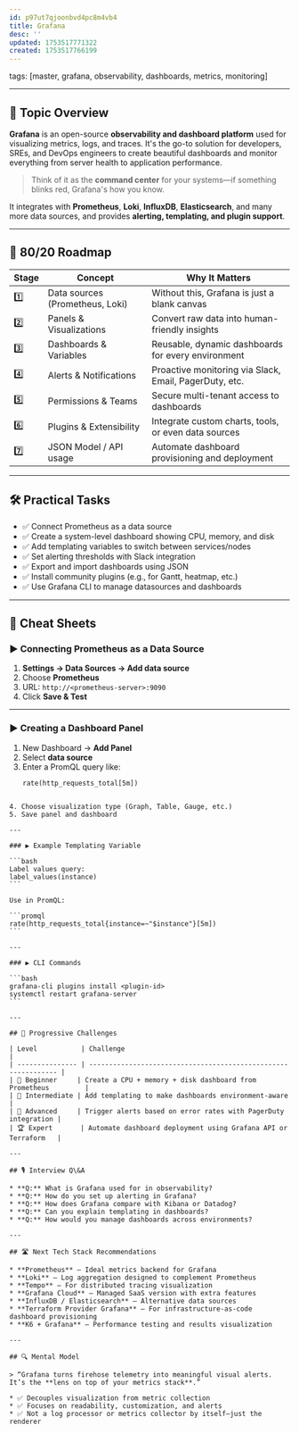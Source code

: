 ```yaml
---
id: p97ut7qjoonbvd4pc8m4vb4
title: Grafana
desc: ''
updated: 1753517771322
created: 1753517766199
---
```

tags: [master, grafana, observability, dashboards, metrics, monitoring]

---

## 📌 Topic Overview

**Grafana** is an open-source **observability and dashboard platform** used for visualizing metrics, logs, and traces. It's the go-to solution for developers, SREs, and DevOps engineers to create beautiful dashboards and monitor everything from server health to application performance.

> Think of it as the **command center** for your systems—if something blinks red, Grafana's how you know.

It integrates with **Prometheus**, **Loki**, **InfluxDB**, **Elasticsearch**, and many more data sources, and provides **alerting, templating, and plugin support**.

---

## 🚀 80/20 Roadmap

| Stage | Concept                    | Why It Matters                                                |
|-------|----------------------------|----------------------------------------------------------------|
| 1️⃣    | Data sources (Prometheus, Loki) | Without this, Grafana is just a blank canvas                  |
| 2️⃣    | Panels & Visualizations   | Convert raw data into human-friendly insights                  |
| 3️⃣    | Dashboards & Variables    | Reusable, dynamic dashboards for every environment             |
| 4️⃣    | Alerts & Notifications    | Proactive monitoring via Slack, Email, PagerDuty, etc.         |
| 5️⃣    | Permissions & Teams       | Secure multi-tenant access to dashboards                       |
| 6️⃣    | Plugins & Extensibility   | Integrate custom charts, tools, or even data sources           |
| 7️⃣    | JSON Model / API usage    | Automate dashboard provisioning and deployment                 |

---

## 🛠️ Practical Tasks

- ✅ Connect Prometheus as a data source  
- ✅ Create a system-level dashboard showing CPU, memory, and disk  
- ✅ Add templating variables to switch between services/nodes  
- ✅ Set alerting thresholds with Slack integration  
- ✅ Export and import dashboards using JSON  
- ✅ Install community plugins (e.g., for Gantt, heatmap, etc.)  
- ✅ Use Grafana CLI to manage datasources and dashboards  

---

## 🧾 Cheat Sheets

### ▶️ Connecting Prometheus as a Data Source

1. **Settings → Data Sources → Add data source**
2. Choose **Prometheus**
3. URL: `http://<prometheus-server>:9090`
4. Click **Save & Test**

---

### ▶️ Creating a Dashboard Panel

1. New Dashboard → **Add Panel**
2. Select **data source**
3. Enter a PromQL query like:
   ```promql
   rate(http_requests_total[5m])
````

4. Choose visualization type (Graph, Table, Gauge, etc.)
5. Save panel and dashboard

---

### ▶️ Example Templating Variable

```bash
Label values query:
label_values(instance)
```

Use in PromQL:

```promql
rate(http_requests_total{instance=~"$instance"}[5m])
```

---

### ▶️ CLI Commands

```bash
grafana-cli plugins install <plugin-id>
systemctl restart grafana-server
```

---

## 🎯 Progressive Challenges

| Level           | Challenge                                                      |
| --------------- | -------------------------------------------------------------- |
| 🥉 Beginner     | Create a CPU + memory + disk dashboard from Prometheus         |
| 🥈 Intermediate | Add templating to make dashboards environment-aware            |
| 🥇 Advanced     | Trigger alerts based on error rates with PagerDuty integration |
| 🏆 Expert       | Automate dashboard deployment using Grafana API or Terraform   |

---

## 🎙️ Interview Q\&A

* **Q:** What is Grafana used for in observability?
* **Q:** How do you set up alerting in Grafana?
* **Q:** How does Grafana compare with Kibana or Datadog?
* **Q:** Can you explain templating in dashboards?
* **Q:** How would you manage dashboards across environments?

---

## 🛣️ Next Tech Stack Recommendations

* **Prometheus** — Ideal metrics backend for Grafana
* **Loki** — Log aggregation designed to complement Prometheus
* **Tempo** — For distributed tracing visualization
* **Grafana Cloud** — Managed SaaS version with extra features
* **InfluxDB / Elasticsearch** — Alternative data sources
* **Terraform Provider Grafana** — For infrastructure-as-code dashboard provisioning
* **K6 + Grafana** — Performance testing and results visualization

---

## 🔍 Mental Model

> “Grafana turns firehose telemetry into meaningful visual alerts. It’s the **lens on top of your metrics stack**.”

* ✅ Decouples visualization from metric collection
* ✅ Focuses on readability, customization, and alerts
* ✅ Not a log processor or metrics collector by itself—just the renderer
